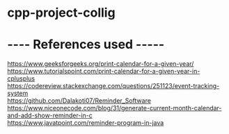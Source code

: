 # cpp-project-collig
<h1>---- References used -----</h1>

https://www.geeksforgeeks.org/print-calendar-for-a-given-year/ <br />
https://www.tutorialspoint.com/print-calendar-for-a-given-year-in-cplusplus <br />
https://codereview.stackexchange.com/questions/251123/event-tracking-system <br />
https://github.com/Dalakoti07/Reminder_Software <br />
https://www.niceonecode.com/blog/31/generate-current-month-calendar-and-add-show-reminder-in-c <br />
https://www.javatpoint.com/reminder-program-in-java
